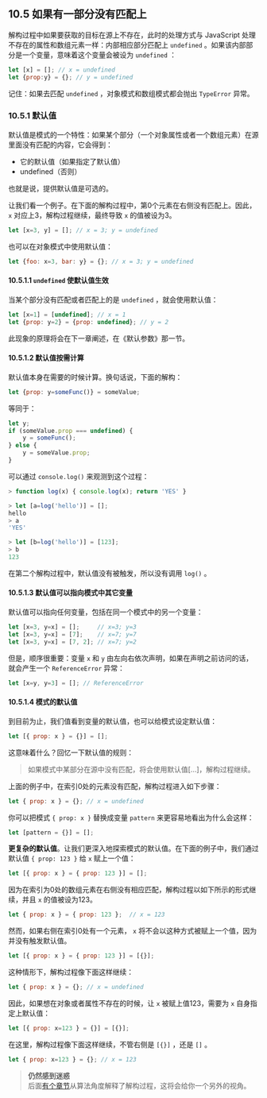 ## 10.5 如果有一部分没有匹配上

解构过程中如果要获取的目标在源上不存在，此时的处理方式与 JavaScript 处理不存在的属性和数组元素一样：内部相应部分匹配上 `undefined` 。如果该内部部分是一个变量，意味着这个变量会被设为 `undefined` ：

```js
let [x] = []; // x = undefined
let {prop:y} = {}; // y = undefined
```

记住：如果去匹配 `undefined` ，对象模式和数组模式都会抛出 `TypeError` 异常。

### 10.5.1 默认值

默认值是模式的一个特性：如果某个部分（一个对象属性或者一个数组元素）在源里面没有匹配的内容，它会得到：

* 它的默认值（如果指定了默认值）
* undefined（否则）

也就是说，提供默认值是可选的。

让我们看一个例子。在下面的解构过程中，第0个元素在右侧没有匹配上。因此， `x` 对应上3，解构过程继续，最终导致 `x` 的值被设为3。

```js
let [x=3, y] = []; // x = 3; y = undefined
```

也可以在对象模式中使用默认值：

```js
let {foo: x=3, bar: y} = {}; // x = 3; y = undefined
```

#### 10.5.1.1 `undefined` 使默认值生效

当某个部分没有匹配或者匹配上的是 `undefined` ，就会使用默认值：

```js
let [x=1] = [undefined]; // x = 1
let {prop: y=2} = {prop: undefined}; // y = 2
```

此现象的原理将会在下一章阐述，在《默认参数》那一节。

#### 10.5.1.2 默认值按需计算

默认值本身在需要的时候计算。换句话说，下面的解构：

```js
let {prop: y=someFunc()} = someValue;
```

等同于：

```js
let y;
if (someValue.prop === undefined) {
    y = someFunc();
} else {
    y = someValue.prop;
}
```

可以通过 `console.log()` 来观测到这个过程：

```js
> function log(x) { console.log(x); return 'YES' }

> let [a=log('hello')] = [];
hello
> a
'YES'

> let [b=log('hello')] = [123];
> b
123
```

在第二个解构过程中，默认值没有被触发，所以没有调用 `log()` 。

#### 10.5.1.3 默认值可以指向模式中其它变量

默认值可以指向任何变量，包括在同一个模式中的另一个变量：

```js
let [x=3, y=x] = [];     // x=3; y=3
let [x=3, y=x] = [7];    // x=7; y=7
let [x=3, y=x] = [7, 2]; // x=7; y=2
```

但是，顺序很重要：变量 `x` 和 `y` 由左向右依次声明，如果在声明之前访问的话，就会产生一个 `ReferenceError` 异常：

```js
let [x=y, y=3] = []; // ReferenceError
```

#### 10.5.1.4 模式的默认值

到目前为止，我们值看到变量的默认值，也可以给模式设定默认值：

```js
let [{ prop: x } = {}] = [];
```

这意味着什么？回忆一下默认值的规则：

> 如果模式中某部分在源中没有匹配，将会使用默认值[...]，解构过程继续。

上面的例子中，在索引0处的元素没有匹配，解构过程进入如下步骤：

```js
let { prop: x } = {}; // x = undefined
```

你可以把模式 `{ prop: x }` 替换成变量 `pattern` 来更容易地看出为什么会这样：

```js
let [pattern = {}] = [];
```

**更复杂的默认值**。让我们更深入地探索模式的默认值。在下面的例子中，我们通过默认值 `{ prop: 123 }` 给 `x` 赋上一个值：

```js
let [{ prop: x } = { prop: 123 }] = [];
```

因为在索引为0处的数组元素在右侧没有相应匹配，解构过程以如下所示的形式继续，并且 `x` 的值被设为123。

```js
let { prop: x } = { prop: 123 };  // x = 123
```

然而，如果右侧在索引0处有一个元素， `x` 将不会以这种方式被赋上一个值，因为并没有触发默认值。

```js
let [{ prop: x } = { prop: 123 }] = [{}];
```

这种情形下，解构过程像下面这样继续：

```js
let { prop: x } = {}; // x = undefined
```

因此，如果想在对象或者属性不存在的时候，让 `x` 被赋上值123，需要为 `x` 自身指定上默认值：

```js
let [{ prop: x=123 } = {}] = [{}];
```

在这里，解构过程像下面这样继续，不管右侧是 `[{}]` ，还是 `[]` 。

```js
let { prop: x=123 } = {}; // x = 123
```

> **仍然感到迷惑**<br />
> 后面[有个章节](./10.11.md)从算法角度解释了解构过程，这将会给你一个另外的视角。

